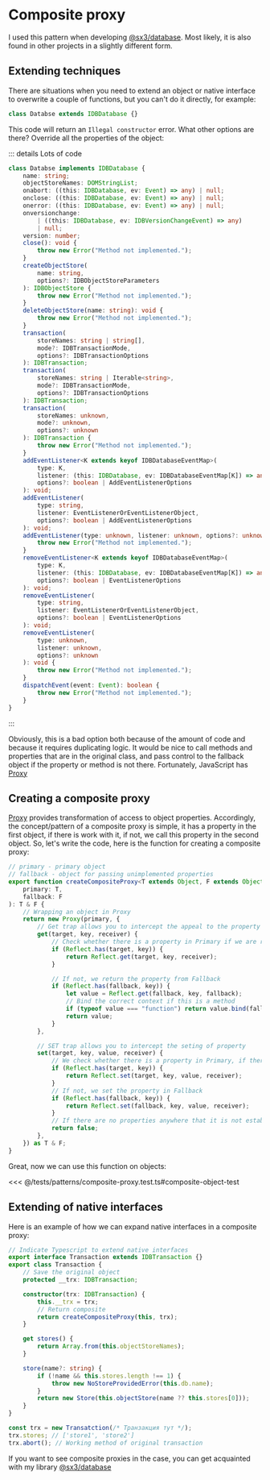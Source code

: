 # Composite proxy

I used this pattern when developing [@sx3/database](https://sx-3.github.io/database/).
Most likely, it is also found in other projects in a slightly different form.

## Extending techniques

There are situations when you need to extend an object or native interface
to overwrite a couple of functions, but you can't do it directly, for example:

```ts twoslash
class Databse extends IDBDatabase {}
```

This code will return an `Illegal constructor` error.
What other options are there? Override all the properties of the object:

::: details Lots of code

```ts
class Databse implements IDBDatabase {
	name: string;
	objectStoreNames: DOMStringList;
	onabort: ((this: IDBDatabase, ev: Event) => any) | null;
	onclose: ((this: IDBDatabase, ev: Event) => any) | null;
	onerror: ((this: IDBDatabase, ev: Event) => any) | null;
	onversionchange:
		| ((this: IDBDatabase, ev: IDBVersionChangeEvent) => any)
		| null;
	version: number;
	close(): void {
		throw new Error("Method not implemented.");
	}
	createObjectStore(
		name: string,
		options?: IDBObjectStoreParameters
	): IDBObjectStore {
		throw new Error("Method not implemented.");
	}
	deleteObjectStore(name: string): void {
		throw new Error("Method not implemented.");
	}
	transaction(
		storeNames: string | string[],
		mode?: IDBTransactionMode,
		options?: IDBTransactionOptions
	): IDBTransaction;
	transaction(
		storeNames: string | Iterable<string>,
		mode?: IDBTransactionMode,
		options?: IDBTransactionOptions
	): IDBTransaction;
	transaction(
		storeNames: unknown,
		mode?: unknown,
		options?: unknown
	): IDBTransaction {
		throw new Error("Method not implemented.");
	}
	addEventListener<K extends keyof IDBDatabaseEventMap>(
		type: K,
		listener: (this: IDBDatabase, ev: IDBDatabaseEventMap[K]) => any,
		options?: boolean | AddEventListenerOptions
	): void;
	addEventListener(
		type: string,
		listener: EventListenerOrEventListenerObject,
		options?: boolean | AddEventListenerOptions
	): void;
	addEventListener(type: unknown, listener: unknown, options?: unknown): void {
		throw new Error("Method not implemented.");
	}
	removeEventListener<K extends keyof IDBDatabaseEventMap>(
		type: K,
		listener: (this: IDBDatabase, ev: IDBDatabaseEventMap[K]) => any,
		options?: boolean | EventListenerOptions
	): void;
	removeEventListener(
		type: string,
		listener: EventListenerOrEventListenerObject,
		options?: boolean | EventListenerOptions
	): void;
	removeEventListener(
		type: unknown,
		listener: unknown,
		options?: unknown
	): void {
		throw new Error("Method not implemented.");
	}
	dispatchEvent(event: Event): boolean {
		throw new Error("Method not implemented.");
	}
}
```

:::

Obviously, this is a bad option both because of the amount of code and because it requires duplicating logic.
It would be nice to call methods and properties that are in the original class, and pass control to the fallback object if the property or method is not there.
Fortunately, JavaScript has [Proxy](https://developer.mozilla.org/docs/Web/JavaScript/Reference/Global_Objects/Proxy)

## Creating a composite proxy

[Proxy](https://developer.mozilla.org/docs/Web/JavaScript/Reference/Global_Objects/Proxy) provides transformation of access to object properties. Accordingly, the concept/pattern of a composite proxy is simple, it has a property in the first object, if there is work with it, if not, we call this property in the second object. So, let's write the code, here is the function for creating a composite proxy:

```ts twoslash
// primary - primary object
// fallback - object for passing unimplemented properties
export function createCompositeProxy<T extends Object, F extends Object>(
	primary: T,
	fallback: F
): T & F {
	// Wrapping an object in Proxy
	return new Proxy(primary, {
		// Get trap allows you to intercept the appeal to the property
		get(target, key, receiver) {
			// Check whether there is a property in Primary if we are returning it
			if (Reflect.has(target, key)) {
				return Reflect.get(target, key, receiver);
			}

			// If not, we return the property from Fallback
			if (Reflect.has(fallback, key)) {
				let value = Reflect.get(fallback, key, fallback);
				// Bind the correct context if this is a method
				if (typeof value === "function") return value.bind(fallback);
				return value;
			}
		},

		// SET trap allows you to intercept the seting of property
		set(target, key, value, receiver) {
			// We check whether there is a property in Primary, if there is s
			if (Reflect.has(target, key)) {
				return Reflect.set(target, key, value, receiver);
			}
			// If not, we set the property in Fallback
			if (Reflect.has(fallback, key)) {
				return Reflect.set(fallback, key, value, receiver);
			}
			// If there are no properties anywhere that it is not established
			return false;
		},
	}) as T & F;
}
```

Great, now we can use this function on objects:

<<< @/tests/patterns/composite-proxy.test.ts#composite-object-test

## Extending of native interfaces

Here is an example of how we can expand native interfaces in a composite proxy:

```ts
// Indicate Typescript to extend native interfaces
export interface Transaction extends IDBTransaction {}
export class Transaction {
	// Save the original object
	protected __trx: IDBTransaction;

	constructor(trx: IDBTransaction) {
		this.__trx = trx;
		// Return composite
		return createCompositeProxy(this, trx);
	}

	get stores() {
		return Array.from(this.objectStoreNames);
	}

	store(name?: string) {
		if (!name && this.stores.length !== 1) {
			throw new NoStoreProvidedError(this.db.name);
		}
		return new Store(this.objectStore(name ?? this.stores[0]));
	}
}

const trx = new Transatction(/* Транзакция тут */);
trx.stores; // ['store1', 'store2']
trx.abort(); // Working method of original transaction
```

If you want to see composite proxies in the case, you can get acquainted with my library [@sx3/database](https://sx-3.github.io/database/)
